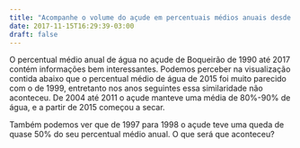 ```yaml
---
title: "Acompanhe o volume do açude em percentuais médios anuais desde 1990!"
date: 2017-11-15T16:29:39-03:00
draft: false
---
```



<!--more-->

O percentual médio anual de água no açude de Boqueirão de 1990 até 2017 contém informações bem interessantes. Podemos perceber na visualização contida abaixo que o percentual médio de água de 2015 foi muito parecido com o de 1999, entretanto nos anos seguintes essa similaridade não aconteceu. De 2004 até 2011 o açude manteve uma média de 80%-90% de água, e a partir de 2015 começou a secar.

Também podemos ver que de 1997 para 1998 o açude teve uma queda de quase 50% do seu percentual médio anual. O que será que aconteceu? 

<div id="vis" width=300></div>

<script src="https://cdnjs.cloudflare.com/ajax/libs/vega/3.0.7/vega.js"></script>
<script src="https://cdnjs.cloudflare.com/ajax/libs/vega-lite/2.0.1/vega-lite.js"></script>
<script src="https://cdnjs.cloudflare.com/ajax/libs/vega-embed/3.0.0-rc7/vega-embed.js"></script>
<script>
    const spec = {  
  "$schema":"https://vega.github.io/schema/vega-lite/v2.json",
    "data": {     
        "url":"https://api.insa.gov.br/reservatorios/12172/monitoramento",
        "format": {
            "type": "json",
            "property": "volumes",
            "parse":{
              "DataInformacao": "utc:'%d/%m/%Y'"
            }
        }
    },
     "mark": "bar",
     "width": 650,
     "height": 300,
        "encoding": {
            
        "x": { "timeUnit": "year", "field": "DataInformacao", "type": "ordinal", "axis": {"title": ""}},
		  
        "y": {"aggregate": "average", "field": "VolumePercentual", "type": "quantitative", 
        "axis": {"title": "Percentual médio anual de água no açude de Boqueirão"}}
        }
};
  	vegaEmbed('#vis', spec).catch(console.warn);
</script>
